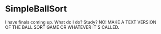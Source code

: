 # SimpleBallSort
I have finals coming up. What do I do? Study? NO! MAKE A TEXT VERSION OF THE BALL SORT GAME OR WHATEVER IT'S CALLED.

